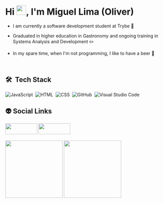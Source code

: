 <h1 align="left">Hi <img src="https://raw.githubusercontent.com/kaueMarques/kaueMarques/master/hi.gif" width="30px">, I'm Miguel Lima (Oliver)</h1>

- I am currently a software development student at Trybe :green_heart:

- Graduated in higher education in Gastronomy and ongoing training in Systems Analysis and Development :pencil2:

- In my spare time, when I'm not programming, I like to have a beer 🍺

<br>

## 🛠 &nbsp;Tech Stack

![JavaScript](https://img.shields.io/badge/-JavaScript-05122A?style=flat&logo=javascript)&nbsp;
![HTML](https://img.shields.io/badge/-HTML-05122A?style=flat&logo=HTML5)&nbsp;
![CSS](https://img.shields.io/badge/-CSS-05122A?style=flat&logo=CSS3&logoColor=1572B6)&nbsp;
![GitHub](https://img.shields.io/badge/-GitHub-05122A?style=flat&logo=github)&nbsp;
![Visual Studio Code](https://img.shields.io/badge/-Visual%20Studio%20Code-05122A?style=flat&logo=visual-studio-code&logoColor=007ACC)&nbsp;


## :alien: Social Links
<div>
 <a href="mailto:miguellimaoliver97@gmail.com" target="_blank"><img width="100em" height="34em" src="https://img.shields.io/badge/Gmail-D14836?style=for-the-badge&logo=gmail&logoColor=white" target="_blank"></a> 
 <a href="https://www.linkedin.com/in/adsmiguel/" target="_blank"><img width="100em" height="34em" src="https://img.shields.io/badge/-LinkedIn-%230077B5?style=for-the-badge&logo=linkedin&logoColor=white" target="_blank"></a> 
</div>
 
 <br>
 <div style:display-flex>
  <img height="180em" width:"50%" src="https://github-readme-stats.vercel.app/api?username=Miguel-Lima&show_icons=true&theme=dracula&include_all_commits=false&count_private=true"/>

  <img height="180em" src="https://github-readme-stats.vercel.app/api/top-langs/?username=Miguel-Lima&layout=compact&langs_count=7&theme=dracula"/>
</div>

